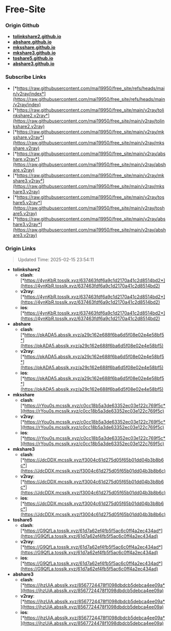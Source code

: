 # Free-Site

### Origin Github

- [**tolinkshare2.github.io**](https://github.com/tolinkshare2/tolinkshare2.github.io)
- [**abshare.github.io**](https://github.com/abshare/abshare.github.io)
- [**mksshare.github.io**](https://github.com/mksshare/mksshare.github.io)
- [**mkshare3.github.io**](https://github.com/mkshare3/mkshare3.github.io)
- [**toshare5.github.io**](https://github.com/toshare5/toshare5.github.io)
- [**abshare3.github.io**](https://github.com/abshare3/abshare3.github.io)

### Subscribe Links

- [*https://raw.githubusercontent.com/mai19950/free_site/refs/heads/main/v2ray/index*](https://raw.githubusercontent.com/mai19950/free_site/refs/heads/main/v2ray/index)
- [*https://raw.githubusercontent.com/mai19950/free_site/main/v2ray/tolinkshare2.v2ray*](https://raw.githubusercontent.com/mai19950/free_site/main/v2ray/tolinkshare2.v2ray)
- [*https://raw.githubusercontent.com/mai19950/free_site/main/v2ray/mksshare.v2ray*](https://raw.githubusercontent.com/mai19950/free_site/main/v2ray/mksshare.v2ray)
- [*https://raw.githubusercontent.com/mai19950/free_site/main/v2ray/abshare.v2ray*](https://raw.githubusercontent.com/mai19950/free_site/main/v2ray/abshare.v2ray)
- [*https://raw.githubusercontent.com/mai19950/free_site/main/v2ray/mkshare3.v2ray*](https://raw.githubusercontent.com/mai19950/free_site/main/v2ray/mkshare3.v2ray)
- [*https://raw.githubusercontent.com/mai19950/free_site/main/v2ray/toshare5.v2ray*](https://raw.githubusercontent.com/mai19950/free_site/main/v2ray/toshare5.v2ray)
- [*https://raw.githubusercontent.com/mai19950/free_site/main/v2ray/abshare3.v2ray*](https://raw.githubusercontent.com/mai19950/free_site/main/v2ray/abshare3.v2ray)

### Origin Links

> Updated Time: 2025-02-15 23:54:11

- **tolinkshare2**
  - **clash**: [*https://4ynKbR.tosslk.xyz/637463fdf6a9c1d2170a41c2d8514bd2*](https://4ynKbR.tosslk.xyz/637463fdf6a9c1d2170a41c2d8514bd2)
  - **v2ray**: [*https://4ynKbR.tosslk.xyz/637463fdf6a9c1d2170a41c2d8514bd2*](https://4ynKbR.tosslk.xyz/637463fdf6a9c1d2170a41c2d8514bd2)
  - **ios**: [*https://4ynKbR.tosslk.xyz/637463fdf6a9c1d2170a41c2d8514bd2*](https://4ynKbR.tosslk.xyz/637463fdf6a9c1d2170a41c2d8514bd2)
- **abshare**
  - **clash**: [*https://pkADA5.absslk.xyz/a29c162e688f6ba6d5f08e02e4e58bf5*](https://pkADA5.absslk.xyz/a29c162e688f6ba6d5f08e02e4e58bf5)
  - **v2ray**: [*https://pkADA5.absslk.xyz/a29c162e688f6ba6d5f08e02e4e58bf5*](https://pkADA5.absslk.xyz/a29c162e688f6ba6d5f08e02e4e58bf5)
  - **ios**: [*https://pkADA5.absslk.xyz/a29c162e688f6ba6d5f08e02e4e58bf5*](https://pkADA5.absslk.xyz/a29c162e688f6ba6d5f08e02e4e58bf5)
- **mksshare**
  - **clash**: [*https://rYou0s.mcsslk.xyz/c0cc18b5a3de63352ec03e122c769f5c*](https://rYou0s.mcsslk.xyz/c0cc18b5a3de63352ec03e122c769f5c)
  - **v2ray**: [*https://rYou0s.mcsslk.xyz/c0cc18b5a3de63352ec03e122c769f5c*](https://rYou0s.mcsslk.xyz/c0cc18b5a3de63352ec03e122c769f5c)
  - **ios**: [*https://rYou0s.mcsslk.xyz/c0cc18b5a3de63352ec03e122c769f5c*](https://rYou0s.mcsslk.xyz/c0cc18b5a3de63352ec03e122c769f5c)
- **mkshare3**
  - **clash**: [*https://JdcDDX.mcsslk.xyz/f3004c61d275d05f65b01dd04b3b8b6c*](https://JdcDDX.mcsslk.xyz/f3004c61d275d05f65b01dd04b3b8b6c)
  - **v2ray**: [*https://JdcDDX.mcsslk.xyz/f3004c61d275d05f65b01dd04b3b8b6c*](https://JdcDDX.mcsslk.xyz/f3004c61d275d05f65b01dd04b3b8b6c)
  - **ios**: [*https://JdcDDX.mcsslk.xyz/f3004c61d275d05f65b01dd04b3b8b6c*](https://JdcDDX.mcsslk.xyz/f3004c61d275d05f65b01dd04b3b8b6c)
- **toshare5**
  - **clash**: [*https://G9QfLa.tosslk.xyz/61d7a62ef4fb5f5ac6c0ff4a2ec434ad*](https://G9QfLa.tosslk.xyz/61d7a62ef4fb5f5ac6c0ff4a2ec434ad)
  - **v2ray**: [*https://G9QfLa.tosslk.xyz/61d7a62ef4fb5f5ac6c0ff4a2ec434ad*](https://G9QfLa.tosslk.xyz/61d7a62ef4fb5f5ac6c0ff4a2ec434ad)
  - **ios**: [*https://G9QfLa.tosslk.xyz/61d7a62ef4fb5f5ac6c0ff4a2ec434ad*](https://G9QfLa.tosslk.xyz/61d7a62ef4fb5f5ac6c0ff4a2ec434ad)
- **abshare3**
  - **clash**: [*https://jhzUiA.absslk.xyz/8567724478f1098dbdcb5debca4ee09a*](https://jhzUiA.absslk.xyz/8567724478f1098dbdcb5debca4ee09a)
  - **v2ray**: [*https://jhzUiA.absslk.xyz/8567724478f1098dbdcb5debca4ee09a*](https://jhzUiA.absslk.xyz/8567724478f1098dbdcb5debca4ee09a)
  - **ios**: [*https://jhzUiA.absslk.xyz/8567724478f1098dbdcb5debca4ee09a*](https://jhzUiA.absslk.xyz/8567724478f1098dbdcb5debca4ee09a)
